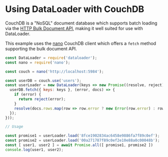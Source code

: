 # Using DataLoader with CouchDB

CouchDB is a "NoSQL" document database which supports batch loading via the
[HTTP Bulk Document API](http://wiki.apache.org/couchdb/HTTP_Bulk_Document_API),
making it well suited for use with DataLoader.

This example uses the [nano][] CouchDB client which offers a `fetch` method
supporting the bulk document API.

```js
const DataLoader = require('dataloader');
const nano = require('nano');

const couch = nano('http://localhost:5984');

const userDB = couch.use('users');
const userLoader = new DataLoader(keys => new Promise((resolve, reject) => {
  userDB.fetch({ keys: keys }, (error, docs) => {
    if (error) {
      return reject(error);
    }
    resolve(docs.rows.map(row => row.error ? new Error(row.error) : row.doc));
  });
}));

// Usage

const promise1 = userLoader.load('8fce1902834ac6458e9886fa7f89c0ef');
const promise2 = userLoader.load('00a271787f89c0ef2e10e88a0c00048b');
const [ user1, user2 ] = await Promise.all([ promise1, promise2 ])
console.log(user1, user2);
```

[nano]: https://github.com/dscape/nano
